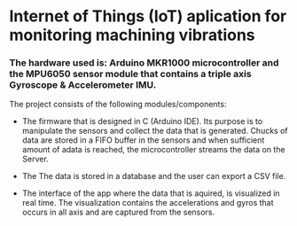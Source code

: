 # Internet of Things (IoT) aplication for monitoring machining vibrations

### The hardware used is: Arduino MKR1000 microcontroller and the MPU6050 sensor module that contains a triple axis Gyroscope & Accelerometer IMU.

The project consists of the following modules/components:
- The firmware that is designed in C (Arduino IDE). Its purpose is to manipulate the sensors and collect the data that is generated. 
Chucks of data are stored in a FIFO buffer in the sensors and when sufficient amount of adata is reached, the microcontroller streams the data on the Server.

- The The data is stored in a database and the user can export a CSV file.

- The interface of the app where the data that is aquired, is visualized in real time.
The visualization contains the accelerations and gyros that occurs in all axis and are captured from the sensors.
